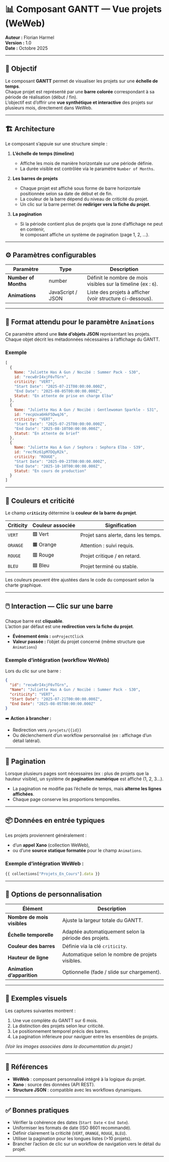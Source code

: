 # 📊 Composant GANTT — Vue projets (WeWeb)

**Auteur :** Florian Harmel  
**Version :** 1.0  
**Date :** Octobre 2025  

---

## 🎯 Objectif

Le composant **GANTT** permet de visualiser les projets sur une **échelle de temps**.  
Chaque projet est représenté par une **barre colorée** correspondant à sa période de réalisation (début / fin).  
L’objectif est d’offrir une **vue synthétique et interactive** des projets sur plusieurs mois, directement dans WeWeb.

---

## 🏗️ Architecture

Le composant s’appuie sur une structure simple :

1. **L’échelle de temps (timeline)**  
   - Affiche les mois de manière horizontale sur une période définie.  
   - La durée visible est contrôlée via le paramètre `Number of Months`.

2. **Les barres de projets**  
   - Chaque projet est affiché sous forme de barre horizontale positionnée selon sa date de début et de fin.  
   - La couleur de la barre dépend du niveau de criticité du projet.  
   - Un clic sur la barre permet de **rediriger vers la fiche du projet**.

3. **La pagination**  
   - Si la période contient plus de projets que la zone d’affichage ne peut en contenir,  
     le composant affiche un système de pagination (page 1, 2, …).

---

## ⚙️ Paramètres configurables

| Paramètre | Type | Description |
|------------|------|-------------|
| **Number of Months** | number | Définit le nombre de mois visibles sur la timeline (ex : `6`). |
| **Animations** | JavaScript / JSON | Liste des projets à afficher (voir structure ci-dessous). |

---

## 🧾 Format attendu pour le paramètre `Animations`

Ce paramètre attend une **liste d’objets JSON** représentant les projets.  
Chaque objet décrit les métadonnées nécessaires à l’affichage du GANTT.

### Exemple

```js
[
  {
    Name: "Juliette Has A Gun / Nocibé : Summer Pack - S30",
    id: "recw8rI4xjF6vTGrn",
    criticity: "VERT",
    "Start Date": "2025-07-21T00:00:00.000Z",
    "End Date": "2025-08-05T00:00:00.000Z",
    Statut: "En attente de prise en charge Elba"
  },
  {
    Name: "Juliette Has A Gun / Nocibé : Gentlewoman Sparkle - S31",
    id: "recpUxa6HkF5DwqJ6",
    criticity: "VERT",
    "Start Date": "2025-07-25T00:00:00.000Z",
    "End Date": "2025-08-10T00:00:00.000Z",
    Statut: "En attente de brief"
  },
  {
    Name: "Juliette Has A Gun / Sephora : Sephora Elba - S39",
    id: "recfKz61pM7DQyR2k",
    criticity: "ROUGE",
    "Start Date": "2025-09-23T00:00:00.000Z",
    "End Date": "2025-10-10T00:00:00.000Z",
    Statut: "En cours de production"
  }
]
```

---

## 🎨 Couleurs et criticité

Le champ **`criticity`** détermine la **couleur de la barre du projet**.

| Criticity | Couleur associée | Signification |
|------------|------------------|----------------|
| `VERT` | 🟩 Vert | Projet sans alerte, dans les temps. |
| `ORANGE` | 🟧 Orange | Attention : suivi requis. |
| `ROUGE` | 🟥 Rouge | Projet critique / en retard. |
| `BLEU` | 🟦 Bleu | Projet terminé ou stable. |

Les couleurs peuvent être ajustées dans le code du composant selon la charte graphique.

---

## 🖱️ Interaction — Clic sur une barre

Chaque barre est **cliquable**.  
L’action par défaut est une **redirection vers la fiche du projet**.

- **Événement émis :** `onProjectClick`
- **Valeur passée :** l’objet du projet concerné (même structure que `Animations`)

### Exemple d’intégration (workflow WeWeb)

Lors du clic sur une barre :
```json
{
  "id": "recw8rI4xjF6vTGrn",
  "Name": "Juliette Has A Gun / Nocibé : Summer Pack - S30",
  "criticity": "VERT",
  "Start Date": "2025-07-21T00:00:00.000Z",
  "End Date": "2025-08-05T00:00:00.000Z"
}
```

➡️ **Action à brancher :**
- Redirection vers `/projets/{{id}}`
- Ou déclenchement d’un workflow personnalisé (ex : affichage d’un détail latéral).

---

## 📆 Pagination

Lorsque plusieurs pages sont nécessaires (ex : plus de projets que la hauteur visible),
un système de **pagination numérique** est affiché (1, 2, 3…).

- La pagination ne modifie pas l’échelle de temps, mais **alterne les lignes affichées**.
- Chaque page conserve les proportions temporelles.

---

## 📦 Données en entrée typiques

Les projets proviennent généralement :
- d’un **appel Xano** (collection WeWeb),
- ou d’une **source statique formatée** pour le champ `Animations`.

### Exemple d’intégration WeWeb :
```js
{{ collections["Projets_En_Cours"].data }}
```

---

## 🔧 Options de personnalisation

| Élément | Description |
|----------|--------------|
| **Nombre de mois visibles** | Ajuste la largeur totale du GANTT. |
| **Échelle temporelle** | Adaptée automatiquement selon la période des projets. |
| **Couleur des barres** | Définie via la clé `criticity`. |
| **Hauteur de ligne** | Automatique selon le nombre de projets visibles. |
| **Animation d’apparition** | Optionnelle (fade / slide sur chargement). |

---

## 📸 Exemples visuels

Les captures suivantes montrent :
1. Une vue complète du GANTT sur 6 mois.  
2. La distinction des projets selon leur criticité.  
3. Le positionnement temporel précis des barres.  
4. La pagination inférieure pour naviguer entre les ensembles de projets.

*(Voir les images associées dans la documentation du projet.)*

---

## 🔗 Références

- **WeWeb** : composant personnalisé intégré à la logique du projet.  
- **Xano** : source des données (API REST).  
- **Structure JSON** : compatible avec les workflows dynamiques.

---

## ✅ Bonnes pratiques

- Vérifier la cohérence des dates (`Start Date` < `End Date`).  
- Uniformiser les formats de date (ISO 8601 recommandé).  
- Définir clairement la criticité (`VERT`, `ORANGE`, `ROUGE`, `BLEU`).  
- Utiliser la pagination pour les longues listes (>10 projets).  
- Brancher l’action de clic sur un workflow de navigation vers le détail du projet.

---
